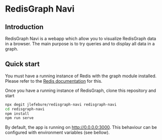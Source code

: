 # RedisGraph Navi

## Introduction
RedisGraph Navi is a webapp which allow you to visualize RedisGraph data in a browser. The main purpose is to try 
queries and to display all data in a graph.

## Quick start 

You must have a running instance of Redis with the graph module installed. Please refer to the
[Redis documentation](https://oss.redislabs.com/redisgraph/) for this.

Once you have a running instance of RedisGraph, clone this repository and start

```bash
npx degit jlefebure/redisgraph-navi redisgraph-navi 
cd redisgraph-navi
npm install
npm run serve
```

By default, the app is running on http://0.0.0.0:3000. This behaviour can be configured with environment variables
 (see bellow).
 
